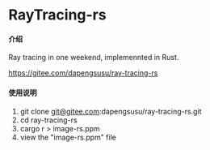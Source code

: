 # RayTracing-rs

#### 介绍
Ray tracing in one weekend, implemennted in Rust.

https://gitee.com/dapengsusu/ray-tracing-rs


#### 使用说明

1.  git clone git@gitee.com:dapengsusu/ray-tracing-rs.git
2.  cd ray-tracing-rs
3.  cargo r > image-rs.ppm
4.  view the "image-rs.ppm" file

